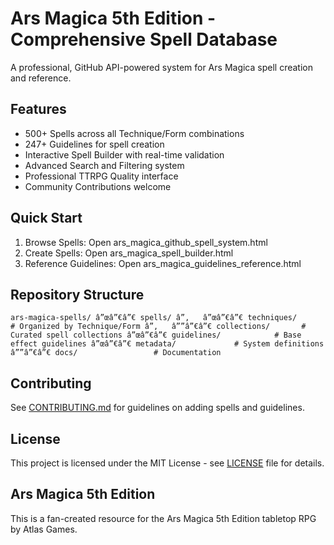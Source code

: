 ﻿# Ars Magica 5th Edition - Comprehensive Spell Database

A professional, GitHub API-powered system for Ars Magica spell creation and reference.

## Features

- 500+ Spells across all Technique/Form combinations
- 247+ Guidelines for spell creation
- Interactive Spell Builder with real-time validation
- Advanced Search and Filtering system
- Professional TTRPG Quality interface
- Community Contributions welcome

## Quick Start

1. Browse Spells: Open ars_magica_github_spell_system.html
2. Create Spells: Open ars_magica_spell_builder.html  
3. Reference Guidelines: Open ars_magica_guidelines_reference.html

## Repository Structure

`
ars-magica-spells/
â”œâ”€â”€ spells/
â”‚   â”œâ”€â”€ techniques/        # Organized by Technique/Form
â”‚   â””â”€â”€ collections/       # Curated spell collections
â”œâ”€â”€ guidelines/            # Base effect guidelines
â”œâ”€â”€ metadata/             # System definitions
â””â”€â”€ docs/                 # Documentation
`

## Contributing

See [CONTRIBUTING.md](CONTRIBUTING.md) for guidelines on adding spells and guidelines.

## License

This project is licensed under the MIT License - see [LICENSE](LICENSE) file for details.

## Ars Magica 5th Edition

This is a fan-created resource for the Ars Magica 5th Edition tabletop RPG by Atlas Games.

